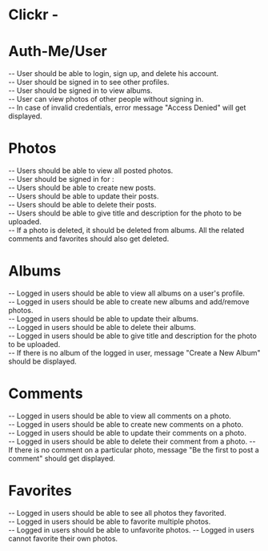 # Clickr - 

# Auth-Me/User
  -- User should be able to login, sign up, and delete his account.  
  -- User should be signed in to see other profiles.   
  -- User should be signed in to view albums.   
  -- User can view photos of other people without signing in.  
  -- In case of invalid credentials, error message "Access Denied" will get displayed.  

# Photos
  -- Users should be able to view all posted photos.  
  -- User should be signed in for :     
    -- Users should be able to create new posts.  
    -- Users should be able to update their posts.  
    -- Users should be able to delete their posts.  
    -- Users should be able to give title and description for the photo to be uploaded.         
    -- If a photo is deleted, it should be deleted from albums. All the related comments and favorites should also get deleted.

# Albums
  -- Logged in users should be able to view all albums on a user's profile.  
  -- Logged in users should be able to create new albums and add/remove photos.  
  -- Logged in users should be able to update their albums.  
  -- Logged in users should be able to delete their albums.  
  -- Logged in users should be able to give title and description for the photo to be uploaded.  
  -- If there is no album of the logged in user, message "Create a New Album" should be displayed. 

# Comments
  -- Logged in users should be able to view all comments on a photo.  
  -- Logged in users should be able to create new comments on a photo.  
  -- Logged in users should be able to update their comments on a photo.  
  -- Logged in users should be able to delete their comment from a photo. 
  -- If there is no comment on a particular photo, message "Be the first to post a comment" should get displayed.   

# Favorites
  -- Logged in users should be able to see all photos they favorited.  
  -- Logged in users should be able to favorite multiple photos.  
  -- Logged in users should be able to unfavorite photos. 
  -- Logged in users cannot favorite their own photos. 

